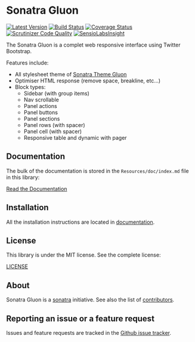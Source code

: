 Sonatra Gluon
=============

[![Latest Version](https://img.shields.io/packagist/v/sonatra/gluon.svg)](https://packagist.org/packages/sonatra/gluon)
[![Build Status](https://img.shields.io/travis/sonatra/sonatra-gluon/master.svg)](https://travis-ci.org/sonatra/sonatra-gluon)
[![Coverage Status](https://img.shields.io/coveralls/sonatra/sonatra-gluon/master.svg)](https://coveralls.io/r/sonatra/sonatra-gluon?branch=master)
[![Scrutinizer Code Quality](https://img.shields.io/scrutinizer/g/sonatra/sonatra-gluon/master.svg)](https://scrutinizer-ci.com/g/sonatra/sonatra-gluon?branch=master)
[![SensioLabsInsight](https://img.shields.io/sensiolabs/i/d790b3f6-a861-4846-850a-a054c2459aeb.svg)](https://insight.sensiolabs.com/projects/d790b3f6-a861-4846-850a-a054c2459aeb)

The Sonatra Gluon is a complet web responsive interface using Twitter Bootstrap.

Features include:

- All stylesheet theme of [Sonatra Theme Gluon](https://github.com/sonatra/sonatra-theme-gluon)
- Optimiser HTML response (remove space, breakline, etc...)
- Block types:
  - Sidebar (with group items)
  - Nav scrollable
  - Panel actions
  - Panel buttons
  - Panel sections
  - Panel rows (with spacer)
  - Panel cell (with spacer)
  - Responsive table and dynamic with pager

Documentation
-------------

The bulk of the documentation is stored in the `Resources/doc/index.md`
file in this library:

[Read the Documentation](Resources/doc/index.md)

Installation
------------

All the installation instructions are located in [documentation](Resources/doc/index.md).

License
-------

This library is under the MIT license. See the complete license:

[LICENSE](LICENSE)

About
-----

Sonatra Gluon is a [sonatra](https://github.com/sonatra) initiative.
See also the list of [contributors](https://github.com/sonatra/sonatra-gluon/graphs/contributors).

Reporting an issue or a feature request
---------------------------------------

Issues and feature requests are tracked in the [Github issue tracker](https://github.com/sonatra/sonatra-gluon/issues).
